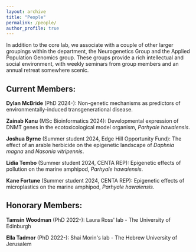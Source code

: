 ```yaml
---
layout: archive
title: "People"
permalink: /people/
author_profile: true
---
```


In addition to the core lab, we associate with a couple of other larger groupings within the department, the Neurogenetics Group and the Applied Population Genomics group. These groups provide a rich intellectual and social environment, with weekly seminars from group members and an annual retreat somewhere scenic.

<h2>Current Members:</h2>
<b>Dylan McBride</b> (PhD 2024-): Non-genetic mechanisms as predictors of environmentally-induced transgenerational disease.

<b>Zainab Kanu</b> (MSc Bioinformatics 2024): Developmental expression of DNMT genes in the ecotoxicological model organism, <i>Parhyale hawaiensis</i>.

<b>Joshua Byrne</b> (Summer student 2024, Edge Hill Opportunity Fund): The effect of an arable herbicide on the epigenetic landscape of <i>Daphnia magna</i> and <i>Nasonia vitripennis</i>.

<b>Lidia Tembo</b> (Summer student 2024, CENTA REP): Epigenetic effects of pollution on the marine amphipod, <i>Parhyale hawaiensis</i>.

<b>Kane Fortune</b> (Summer student 2024, CENTA REP): Epigenetic effects of microplastics on the marine amphipod, <i>Parhyale hawaiensis</i>.


<h2>Honorary Members:</h2>
<b>Tamsin Woodman</b> (PhD 2022-): Laura Ross' lab - The University of Edinburgh

<b>Ella Tadmor</b> (PhD 2022-): Shai Morin's lab - The Hebrew University of Jerusalem

<!-- <h3>Alumni:</h3> -->